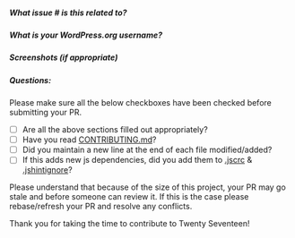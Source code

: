 ##### What issue # is this related to?

##### What is your WordPress.org username?

##### Screenshots (if appropriate)

##### Questions:
Please make sure all the below checkboxes have been checked before submitting your PR.

- [ ] Are all the above sections filled out appropriately?
- [ ] Have you read  [CONTRIBUTING.md](https://github.com/WordPress/twentyseventeen/blob/master/CONTRIBUTING.md)?
- [ ] Did you maintain a new line at the end of each file modified/added?
- [ ] If this adds new js dependencies, did you add them to  [.jscrc](https://github.com/josephfusco/twentyseventeen/blob/master/.jscsrc) & [.jshintignore](https://github.com/WordPress/twentyseventeen/blob/master/.jshintignore)?

Please understand that because of the size of this project, your PR may go stale and before someone can review it. If this is the case please rebase/refresh your PR and resolve any conflicts.

Thank you for taking the time to contribute to Twenty Seventeen!